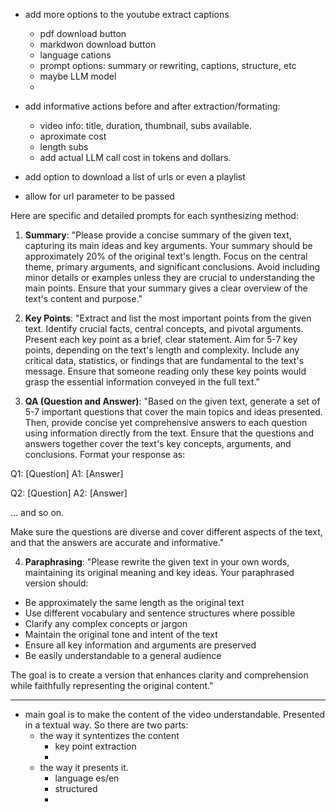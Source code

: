 - add more options to the youtube extract captions
    - pdf download button
    - markdwon download button
    - language cations
    - prompt options: summary or rewriting, captions, structure, etc
    - maybe LLM model
    - 

- add informative actions before and after extraction/formating:
    - video info: title, duration, thumbnail, subs available.
    - aproximate cost
    - length subs
    - add actual LLM call cost in tokens and dollars.

- add option to download a list of urls or even a playlist
- allow for url parameter to be passed



Here are specific and detailed prompts for each synthesizing method:

1. **Summary**:
"Please provide a concise summary of the given text, capturing its main ideas and key arguments. Your summary should be approximately 20% of the original text's length. Focus on the central theme, primary arguments, and significant conclusions. Avoid including minor details or examples unless they are crucial to understanding the main points. Ensure that your summary gives a clear overview of the text's content and purpose."

2. **Key Points**:
"Extract and list the most important points from the given text. Identify crucial facts, central concepts, and pivotal arguments. Present each key point as a brief, clear statement. Aim for 5-7 key points, depending on the text's length and complexity. Include any critical data, statistics, or findings that are fundamental to the text's message. Ensure that someone reading only these key points would grasp the essential information conveyed in the full text."

3. **QA (Question and Answer)**:
"Based on the given text, generate a set of 5-7 important questions that cover the main topics and ideas presented. Then, provide concise yet comprehensive answers to each question using information directly from the text. Ensure that the questions and answers together cover the text's key concepts, arguments, and conclusions. Format your response as:

Q1: [Question]
A1: [Answer]

Q2: [Question]
A2: [Answer]

... and so on.

Make sure the questions are diverse and cover different aspects of the text, and that the answers are accurate and informative."

4. **Paraphrasing**:
"Please rewrite the given text in your own words, maintaining its original meaning and key ideas. Your paraphrased version should:
- Be approximately the same length as the original text
- Use different vocabulary and sentence structures where possible
- Clarify any complex concepts or jargon
- Maintain the original tone and intent of the text
- Ensure all key information and arguments are preserved
- Be easily understandable to a general audience

The goal is to create a version that enhances clarity and comprehension while faithfully representing the original content."


---
- main goal is to make the content of the video understandable. Presented in a textual way. So there are two parts:
    - the way it syntentizes the content
        - key point extraction
        - 
    - the way it presents it.
        - language es/en
        - structured
        - 